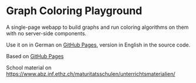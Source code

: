 # Graph Coloring Playground
A single-page webapp to build graphs and run coloring algorithms on them with no server-side components.

Use it on in German on [GitHub Pages](https://mhuberch.github.io/), version in English in the source code.

Based on [GitHub Pages](https://MikeDombo.github.io/graphPlayground/)

School material on https://www.abz.inf.ethz.ch/maturitatsschulen/unterrichtsmaterialien/ 